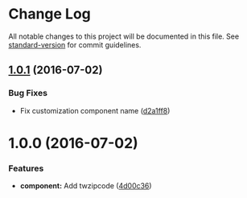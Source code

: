 # Change Log

All notable changes to this project will be documented in this file. See [standard-version](https://github.com/conventional-changelog/standard-version) for commit guidelines.

<a name="1.0.1"></a>
## [1.0.1](https://github.com/CasperLaiTW/vue-twzipcode/compare/v1.0.0...v1.0.1) (2016-07-02)


### Bug Fixes

* Fix customization component name ([d2a1ff8](https://github.com/CasperLaiTW/vue-twzipcode/commit/d2a1ff8))



<a name="1.0.0"></a>
# 1.0.0 (2016-07-02)


### Features

* **component:** Add twzipcode ([4d00c36](https://github.com/CasperLaiTW/vue-twzipcode/commit/4d00c36))

